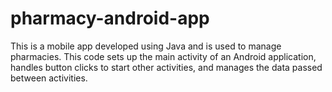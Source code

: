 # pharmacy-android-app

This is a mobile app developed using Java and is used to manage pharmacies.  This code sets up the main activity of an Android application, handles button clicks to start other activities, and manages the data passed between activities.
